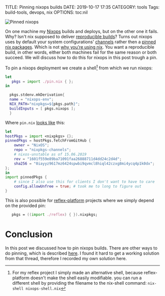 TITLE: Pinning nixops builds
DATE: 2019-10-17 17:35
CATEGORY: tools
Tags: build-tools, devops, nix
OPTIONS: toc:nil


![Pinned nixops](/images/2019/pinned-nixos.png)

On one machine my [Nixops](https://nixos.org/nixops/) builds and deploys, but on the other one it fails. Why?
Isn't nix supposed to deliver [reproducible builds](https://www.software.ac.uk/blog/2017-10-05-reproducible-environments-nix)?
Turns out nixops uses by default your system
configurations' [channels](https://github.com/NixOS/nixops/issues/736#issuecomment-333399151)
rather then a [pinned nix packages](https://vaibhavsagar.com/blog/2018/05/27/quick-easy-nixpkgs-pinning/).
Which is not [why you're using nix](https://medium.com/@ejpcmac/about-using-nix-in-my-development-workflow-12422a1f2f4c).
You want a reproducible build, in other words,
either both machines fail for the same reason or both succeed.
We will discuss how to do this for nixops in this post trough a pin.

To pin a nixops deployment we create a shell[^alternative] from which we run nixops:
[^alternative]: For my reflex project I simply made an alternative shell,
             because reflex-platform doesn't make the shell easily modifiable.
             you can run a different shell by providing the filename to the nix-shell command:
              `nix-shell nixops-shell.nix`

```nix
let
   pkgs = import ./pin.nix { };
in

  pkgs.stdenv.mkDerivation{
  name = "nixops-env";
  NIX_PATH="nixpkgs=${pkgs.path}";
  buildInputs = [ pkgs.nixops ];
  }
```

Where `pin.nix` [looks like](https://nixos.wiki/wiki/FAQ/Pinning_Nixpkgs) this:
```nix
let 
hostPkgs = import <nixpkgs> {};
pinnedPkgs = hostPkgs.fetchFromGitHub {
    owner = "NixOS";
    repo = "nixpkgs-channels";
    # nixos-unstable as of 15.06.2019
    rev = "1601f559e89ba71091faa26888711d4dd24c2d4d";
    sha256 = "0iayyz9617mz6424spwbi9qvmcl8hiql42czxg8mi4ycq4p1k0dx";
};
in
import pinnedPkgs {
    # since I also use this for clients I don't want to have to care
    config.allowUnfree = true; # took me to long to figure out
}
```

This is also possible for [reflex-platform](https://github.com/reflex-frp/reflex-platform)
projects where we simply depend on the provided pin:
```nix
   pkgs = ((import ./reflex) { }).nixpkgs;
```

# Conclusion
In this post we discussed how to pin nixops builds.
There are other ways to do pinning, which is
described [here](https://discourse.nixos.org/t/nixops-pinning-nixpkgs/734).
I found it hard to get a working solution from that thread, 
therefore I recorded my own solution here.
